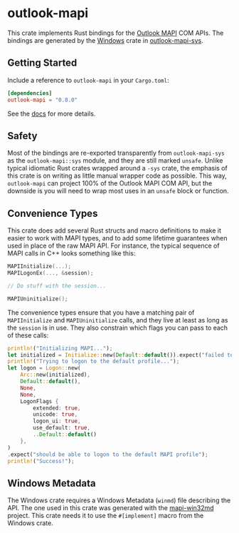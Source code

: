 # outlook-mapi
This crate implements Rust bindings for the [Outlook MAPI](https://learn.microsoft.com/en-us/office/client-developer/outlook/mapi/outlook-mapi-reference) COM APIs. The bindings are generated by the [Windows](https://github.com/microsoft/windows-rs) crate in [outlook-mapi-sys](https://crates.io/crates/outlook-mapi-sys).

## Getting Started
Include a reference to `outlook-mapi` in your `Cargo.toml`:
```toml
[dependencies]
outlook-mapi = "0.8.0"
```

See the [docs](https://docs.rs/outlook-mapi/) for more details.

## Safety
Most of the bindings are re-exported transparently from `outlook-mapi-sys` as the `outlook-mapi::sys` module, and they are still marked `unsafe`. Unlike typical idiomatic Rust crates wrapped around a `-sys` crate, the emphasis of this crate is on writing as little manual wrapper code as possible. This way, `outlook-mapi` can project 100% of the Outlook MAPI COM API, but the downside is you will need to wrap most uses in an `unsafe` block or function.

## Convenience Types
This crate does add several Rust structs and macro definitions to make it easier to work with MAPI types, and to add some lifetime guarantees when used in place of the raw MAPI API. For instance, the typical sequence of MAPI calls in C++ looks something like this:

```cpp
MAPIInitialize(...);
MAPILogonEx(..., &session);

// Do stuff with the session...

MAPIUninitialize();
```

The convenience types ensure that you have a matching pair of `MAPIInitialize` and `MAPIUninitialize` calls, and they live at least as long as the `session` is in use. They also constrain which flags you can pass to each of these calls:

```rs
println!("Initializing MAPI...");
let initialized = Initialize::new(Default::default()).expect("failed to initialize MAPI");
println!("Trying to logon to the default profile...");
let logon = Logon::new(
    Arc::new(initialized),
    Default::default(),
    None,
    None,
    LogonFlags {
        extended: true,
        unicode: true,
        logon_ui: true,
        use_default: true,
        ..Default::default()
    },
)
.expect("should be able to logon to the default MAPI profile");
println!("Success!");
```

## Windows Metadata
The Windows crate requires a Windows Metadata (`winmd`) file describing the API. The one used in this crate was generated with the [mapi-win32md](https://github.com/wravery/mapi-win32md) project. This crate needs it to use the `#[implement]` macro from the Windows crate. 
